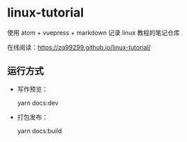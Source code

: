 # linux-tutorial
使用 atom + vuepress + markdown 记录 linux 教程的笔记仓库

在线阅读：https://zq99299.github.io/linux-tutorial/

## 运行方式

- 写作预览：

  yarn docs:dev
- 打包发布：

  yarn docs:build
